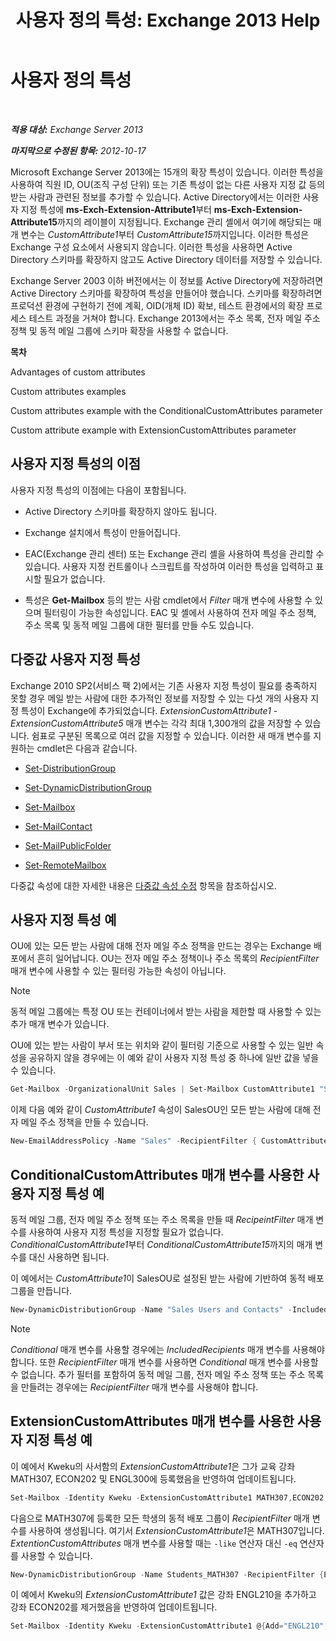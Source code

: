 ﻿---
title: '사용자 정의 특성: Exchange 2013 Help'
TOCTitle: 사용자 정의 특성
ms:assetid: 2b043878-0b34-4563-a9c2-28a9efa7447e
ms:mtpsurl: https://technet.microsoft.com/ko-kr/library/Ee423541(v=EXCHG.150)
ms:contentKeyID: 50482763
ms.date: 05/22/2018
mtps_version: v=EXCHG.150
ms.translationtype: MT
---

# 사용자 정의 특성

 

_**적용 대상:** Exchange Server 2013_

_**마지막으로 수정된 항목:** 2012-10-17_

Microsoft Exchange Server 2013에는 15개의 확장 특성이 있습니다. 이러한 특성을 사용하여 직원 ID, OU(조직 구성 단위) 또는 기존 특성이 없는 다른 사용자 지정 값 등의 받는 사람과 관련된 정보를 추가할 수 있습니다. Active Directory에서는 이러한 사용자 지정 특성에 **ms-Exch-Extension-Attribute1**부터 **ms-Exch-Extension-Attribute15**까지의 레이블이 지정됩니다. Exchange 관리 셸에서 여기에 해당되는 매개 변수는 *CustomAttribute1*부터 *CustomAttribute15*까지입니다. 이러한 특성은 Exchange 구성 요소에서 사용되지 않습니다. 이러한 특성을 사용하면 Active Directory 스키마를 확장하지 않고도 Active Directory 데이터를 저장할 수 있습니다.

Exchange Server 2003 이하 버전에서는 이 정보를 Active Directory에 저장하려면 Active Directory 스키마를 확장하여 특성을 만들어야 했습니다. 스키마를 확장하려면 프로덕션 환경에 구현하기 전에 계획, OID(개체 ID) 확보, 테스트 환경에서의 확장 프로세스 테스트 과정을 거쳐야 합니다. Exchange 2013에서는 주소 목록, 전자 메일 주소 정책 및 동적 메일 그룹에 스키마 확장을 사용할 수 없습니다.

**목차**

Advantages of custom attributes

Custom attributes examples

Custom attributes example with the ConditionalCustomAttributes parameter

Custom attribute example with ExtensionCustomAttributes parameter

## 사용자 지정 특성의 이점

사용자 지정 특성의 이점에는 다음이 포함됩니다.

  - Active Directory 스키마를 확장하지 않아도 됩니다.

  - Exchange 설치에서 특성이 만들어집니다.

  - EAC(Exchange 관리 센터) 또는 Exchange 관리 셸을 사용하여 특성을 관리할 수 있습니다. 사용자 지정 컨트롤이나 스크립트를 작성하여 이러한 특성을 입력하고 표시할 필요가 없습니다.

  - 특성은 **Get-Mailbox** 등의 받는 사람 cmdlet에서 *Filter* 매개 변수에 사용할 수 있으며 필터링이 가능한 속성입니다. EAC 및 셸에서 사용하여 전자 메일 주소 정책, 주소 목록 및 동적 메일 그룹에 대한 필터를 만들 수도 있습니다.

## 다중값 사용자 지정 특성

Exchange 2010 SP2(서비스 팩 2)에서는 기존 사용자 지정 특성이 필요를 충족하지 못할 경우 메일 받는 사람에 대한 추가적인 정보를 저장할 수 있는 다섯 개의 사용자 지정 특성이 Exchange에 추가되었습니다. *ExtensionCustomAttribute1* - *ExtensionCustomAttribute5* 매개 변수는 각각 최대 1,300개의 값을 저장할 수 있습니다. 쉼표로 구분된 목록으로 여러 값을 지정할 수 있습니다. 이러한 새 매개 변수를 지원하는 cmdlet은 다음과 같습니다.

  - [Set-DistributionGroup](https://technet.microsoft.com/ko-kr/library/bb124955\(v=exchg.150\))

  - [Set-DynamicDistributionGroup](https://technet.microsoft.com/ko-kr/library/bb123796\(v=exchg.150\))

  - [Set-Mailbox](https://technet.microsoft.com/ko-kr/library/bb123981\(v=exchg.150\))

  - [Set-MailContact](https://technet.microsoft.com/ko-kr/library/aa995950\(v=exchg.150\))

  - [Set-MailPublicFolder](https://technet.microsoft.com/ko-kr/library/bb123707\(v=exchg.150\))

  - [Set-RemoteMailbox](https://technet.microsoft.com/ko-kr/library/ff607302\(v=exchg.150\))

다중값 속성에 대한 자세한 내용은 [다중값 속성 수정](modifying-multivalued-properties-exchange-2013-help.md) 항목을 참조하십시오.

## 사용자 지정 특성 예

OU에 있는 모든 받는 사람에 대해 전자 메일 주소 정책을 만드는 경우는 Exchange 배포에서 흔히 일어납니다. OU는 전자 메일 주소 정책이나 주소 목록의 *RecipientFilter* 매개 변수에 사용할 수 있는 필터링 가능한 속성이 아닙니다.


> [!NOTE]
> 동적 메일 그룹에는 특정 OU 또는 컨테이너에서 받는 사람을 제한할 때 사용할 수 있는 추가 매개 변수가 있습니다.



OU에 있는 받는 사람이 부서 또는 위치와 같이 필터링 기준으로 사용할 수 있는 일반 속성을 공유하지 않을 경우에는 이 예와 같이 사용자 지정 특성 중 하나에 일반 값을 넣을 수 있습니다.

```powershell
Get-Mailbox -OrganizationalUnit Sales | Set-Mailbox CustomAttribute1 "SalesOU"
```

이제 다음 예와 같이 *CustomAttribute1* 속성이 SalesOU인 모든 받는 사람에 대해 전자 메일 주소 정책을 만들 수 있습니다.

```powershell
New-EmailAddressPolicy -Name "Sales" -RecipientFilter { CustomAttribute1 -eq "SalesOU"} -EnabledEmailAddressTemplates "SMTP:%s%2g@sales.contoso.com"
```

## ConditionalCustomAttributes 매개 변수를 사용한 사용자 지정 특성 예

동적 메일 그룹, 전자 메일 주소 정책 또는 주소 목록을 만들 때 *RecipeintFilter* 매개 변수를 사용하여 사용자 지정 특성을 지정할 필요가 없습니다. *ConditionalCustomAttribute1*부터 *ConditionalCustomAttribute15*까지의 매개 변수를 대신 사용하면 됩니다.

이 예에서는 *CustomAttribute1*이 SalesOU로 설정된 받는 사람에 기반하여 동적 배포 그룹을 만듭니다.

```powershell
New-DynamicDistributionGroup -Name "Sales Users and Contacts" -IncludedRecipients "MailboxUsers,MailContacts" -ConditionalCustomAttribute1 "SalesOU"
```


> [!NOTE]
> <EM>Conditional</EM> 매개 변수를 사용할 경우에는 <EM>IncludedRecipients</EM> 매개 변수를 사용해야 합니다. 또한 <EM>RecipientFilter</EM> 매개 변수를 사용하면 <EM>Conditional</EM> 매개 변수를 사용할 수 없습니다. 추가 필터를 포함하여 동적 메일 그룹, 전자 메일 주소 정책 또는 주소 목록을 만들려는 경우에는 <EM>RecipientFilter</EM> 매개 변수를 사용해야 합니다.



## ExtensionCustomAttributes 매개 변수를 사용한 사용자 지정 특성 예

이 예에서 Kweku의 사서함의 *ExtensionCustomAttribute1*은 그가 교육 강좌 MATH307, ECON202 및 ENGL300에 등록했음을 반영하여 업데이트됩니다.

```powershell
Set-Mailbox -Identity Kweku -ExtensionCustomAttribute1 MATH307,ECON202,ENGL300
```

다음으로 MATH307에 등록한 모든 학생의 동적 배포 그룹이 *RecipientFilter* 매개 변수를 사용하여 생성됩니다. 여기서 *ExtensionCustomAttribute1*은 MATH307입니다. *ExtentionCustomAttributes* 매개 변수를 사용할 때는 `-like` 연산자 대신 `-eq` 연산자를 사용할 수 있습니다.

```powershell
New-DynamicDistributionGroup -Name Students_MATH307 -RecipientFilter {ExtensionCustomAttribute1 -eq "MATH307"}
```

이 예에서 Kweku의 *ExtensionCustomAttribute1* 값은 강좌 ENGL210을 추가하고 강좌 ECON202를 제거했음을 반영하여 업데이트됩니다.

```powershell
Set-Mailbox -Identity Kweku -ExtensionCustomAttribute1 @{Add="ENGL210"; Remove="ECON202"}
```

